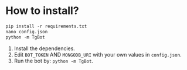 # How to install?
```python
pip install -r requirements.txt
nano config.json
python -m TgBot
```
1. Install the dependencies.
2. Edit `BOT_TOKEN` AND `MONGODB_URI` with your own values in `config.json`.
3. Run the bot by: `python -m TgBot`.
